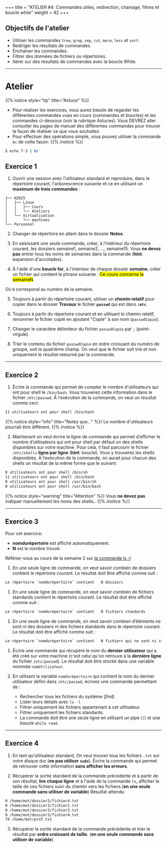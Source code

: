 +++
title = "ATELIER #4: Commandes utiles, redirection, chainage, filtres et boucle while"
weight = 42
+++

## Objectifs de l'atelier

- Utiliser les commandes `tree`, `grep`, `sep`, `cut`, `more`, `less` et `sort`.
- Rediriger les résultats de commandes.
- Enchainer les commandes.
- Filtrer des données de fichiers ou répertoires.
- Itérer sur des résultats de commandes avec la boucle While.

---

# Atelier


{{% notice style="tip" title="Astuce" %}}
- Pour réaliser les exercices, vous aurez besoin de regarder les différentes commandes vues en cours (commandes et boucles) et les commandes ci-dessous (voir la rubrique Astuces). Vous DEVREZ aller consulter les pages de manuel des différentes commandes pour trouver la façon de réaliser ce que vous souhaitez.
- Pour effectuer des opérations simple, vous pouvez utiliser la commande `bc` de cette façon: 
{{% /notice %}}

```bash
$ echo 7-3 | bc
```

## Exercice 1

1. Ouvrir une session avec l’utilisateur standard et reproduire, dans le répertoire courant, l'arborescence suivante et ce en utilisant un **maximum de trois commandes** : 
 
```
├── H2025
│   ├── Linux
│   │   ├── Cours
│   │   └── Ateliers
│   └── Virtualisation
│       └── machines
└── Personnel
```

2. Changer de répertoire en allant dans le dossier **Notes**. 

3. En saisissant une seule commande, créer, à l’intérieur du répertoire courant, les dossiers semaine1, semaine2, …, semaine15. Vous **ne devez pas** entrer tous les noms de semaines dans la commande (**hint**: expansion d'accolades). 

4. À l'aide d'une **boucle for**, à l'interieur de chaque dossier **semaine**, créer un fichier qui contient la phrase suivante :
<mark>Ce cours concerne la semaineN</mark>

Où `N` correspond au numéro de la semaine. 

5. Toujours à partir du répertoire courant, utiliser un **chemin relatif** pour copier dans le dossier **Travaux** le fichier **`passwd`** qui est dans **`/etc`**. 

6. Toujours à partir du répertoire courant et en utilisant le chemin relatif, renommer le fichier copié en ajoutant "Copie" à son nom (`passwdCopie`).

7. Changer le caractère délimiteur du fichier `passwdCopie` par `;` (point-virgule).

8. Trier le contenu du fichier `passwdCopie` en ordre croissant du numéro de groupe, soit le quatrième champ. On veut que le fichier soit trié et non uniquement le résultat retourné par la commande. 

---

## Exercice 2

1. Écrire la commande qui permet de compter le nombre d'utilisateurs qui ont pour shell le `/bin/bash`. Vous trouverez cette information dans le fichier `/etc/passwd`. À l'exécution de la commande, on veut un résultat comme ceci:
```bash
11 utilisateurs ont pour shell /bin/bash
```

{{% notice style="info" title="Notez que..." %}}
Le nombre d'utilisateurs pourrait être différent.
{{% /notice %}}

2. Maintenant on veut écrire la ligne de commande qui permet d’afficher le nombre d’utilisateurs qui ont pour shell par défaut un des shells disponibles sur votre machine. Pour cela, il faut parcourir le fichier `/etc/shells` **ligne par ligne** (**hint**: boucle). Vous y trouverez les shells disponibles. À l’exécution de la commande, on aurait pour chacun des shells un résultat de la même forme que le suivant:

```bash
0 utilisateurs ont pour shell /bin/sh
11 utilisateurs ont pour shell /bin/bash
0 utilisateurs ont pour shell /usr/bin/sh
0 utilisateurs ont pour shell /usr/bin/bash
```

{{% notice style="warning" title="Attention" %}}
Vous **ne devez pas** indiquer manuellement les noms des shells..
{{% /notice %}}

--- 

## Exercice 3

Pour cet exercice:
- **nomdurépertoire** est affiché automatiquement. 
- **N** est le nombre trouvé.

Référez-vous au cours de la semaine 2 sur [la commande ls -l](../semaine2/cours/#quelques-explications-du-résultat-de-ls--l)


1. En une seule ligne de commande, on veut savoir combien de dossiers contient le répertoire courant. Le résultat doit être affiché comme suit :
```bash
Le répertoire `nomdurépertoire` contient   N dossiers
```

1. En une seule ligne de commande, on veut savoir combien de fichiers standards contient le répertoire courant. Le résultat doit être affiché comme suit :
```bash
Le répertoire `nomdurépertoire` contient   N fichiers standards
```

1. En une seule ligne de commande, on veut savoir combien d’éléments ne sont ni des dossiers ni des fichiers standards dans le répertoire courant. Le résultat doit être affiché comme suit :
```bash
Le répertoire `nomdurépertoire` contient   N fichiers qui ne sont ni standards ni des répertoires
```

1. Écrire une commande qui récupère le nom du **dernier utilisateur** qui a été créé sur votre machine (c'est celui qu'on retrouve à la **dernière ligne** du fichier `/etc/passwd`). Le résultat doit être stocké dans une variable nommée `nomUtilisateur`.

1. En utilisant la variable `nomdurépertoire` qui contient le nom du dernier utilisateur défini dans `/etc/passwd`, écrivez une commande permettant de :
    - Rechercher tous les fichiers du système (*find*)
    - Lister leurs détails avec `ls -l`
    - Filtrer uniquement les fichiers appartenant à cet utilisateur.
    - Filtrer uniquement les fichiers standards. 
    - La commande doit être une seule ligne en utilisant un pipe (`|`) et une boucle `while read`.

---

## Exercice 4

1. En tant qu’utilisateur standard, On veut trouver tous les fichiers `.txt` sur votre disque dur (**ne pas utiliser `sudo`**). Écrire la commande qui permet de retrouver cette information **sans afficher les erreurs**.

2. Récupérer la sortie standard de la commande précédente et à partir de son résultat, **lire chaque ligne** et à l'aide de la commande `ls`, afficher la taille de ces fichiers suivi du chemin vers les fichiers.(**en une seule commande sans utiliser de variable**)
Résultat attendu:
```bash
0 /home/mot/dossier2/fichier4.txt
0 /home/mot/dossier3/fichier2.txt
0 /home/mot/dossier3/fichier3.txt
0 /home/mot/dossier3/fichier4.txt
79 /home/mot/prof.txt
```

3. Récupérer la sortie standard de la commande précédente et trier le résultat par **ordre croissant de taille**. (**en une seule commande sans utiliser de variable**)


